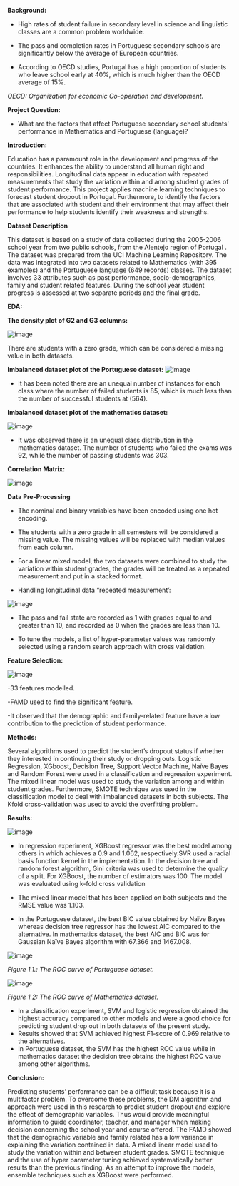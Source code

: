 **Background:**
- High rates of student failure in secondary level in science and linguistic classes are a common problem worldwide. 

- The pass and completion rates in Portuguese secondary schools are significantly below the average of European countries. 

- According to OECD studies, Portugal has a high proportion of students who leave school early at 40%, which is much higher than the OECD average of 15%. 


 *OECD: Organization for economic Co-operation and development.*

**Project Question:**

- What are the factors that affect Portuguese secondary school students' performance in Mathematics and Portuguese (language)? 



**Introduction:**

Education has a paramount role in the development and progress of the countries. It enhances the ability to understand all human right and responsibilities. Longitudinal data appear in education with repeated measurements that study the variation within and among student grades of student performance. This project applies machine learning techniques to forecast student dropout in Portugal. Furthermore, to identify the factors that are associated with student and their environment that may affect their performance to help students identify their weakness and strengths.

**Dataset Description**

This dataset is based on a study of data collected during the 2005-2006 school year from two public schools, from the Alentejo region of Portugal . The dataset was prepared from the UCI Machine Learning Repository. The data was integrated into two datasets related to Mathematics (with 395 examples) and the Portuguese language (649 records) classes. The dataset involves 33 attributes such as past performance, socio-demographics, family and student related features. During the school year student progress is assessed at two separate periods and the final grade.


**EDA:**

**The density plot of G2 and G3 columns:**

![image](https://user-images.githubusercontent.com/93243958/144902933-b0697820-7187-431f-abc5-c5f7e76e3de2.png)

There are students with a zero grade, which can be considered a missing value in both datasets.



**Imbalanced dataset plot of the Portuguese dataset:**
![image](https://user-images.githubusercontent.com/93243958/144898643-88011f25-8002-41ba-8b3e-fce68bf991c9.png)

- It has been noted there are an unequal number of instances for each class where the number of failed students is 85, which is much less than the number of successful students at (564).

**Imbalanced dataset plot of the mathematics dataset:**

![image](https://user-images.githubusercontent.com/93243958/144898757-034215ab-6275-438f-b188-4377e672c09f.png)

- It was observed there is an unequal class distribution in the mathematics dataset. The number of students who failed the exams was 92, while the number of passing students was 303. 


**Correlation Matrix:**

![image](https://user-images.githubusercontent.com/93243958/144898943-501dbf00-4cf8-4fad-babe-14f8716a2208.png)

**Data Pre-Processing**
- The nominal and binary variables have been encoded using one hot encoding. 

- The students with a zero grade in all semesters will be considered a missing value. The missing values will be replaced with median values from each column.

- For a linear mixed model, the two datasets were combined to study the variation within student grades, the grades will be treated as a repeated measurement and put in a stacked format. 

- Handling longitudinal data “repeated measurement’:

![image](https://user-images.githubusercontent.com/93243958/144899274-1b01c5dc-2b4e-42e3-95d1-62bc59a9553a.png)


-  The pass and fail state are recorded as 1 with grades equal to and greater than 10, and recorded as 0 when the grades are less than 10. 

- To tune the models, a list of hyper-parameter values was randomly selected using a random search approach with cross validation. 



**Feature Selection:**

![image](https://user-images.githubusercontent.com/93243958/144896061-a04b7600-f032-464a-acb9-6891569071cc.png)

-33 features modelled.

-FAMD  used to find the significant feature.

-It observed that the demographic and family-related feature have a low contribution to the prediction of student performance.



**Methods:**

Several algorithms used to predict the student’s dropout status if whether they interested in continuing their study or dropping outs.  Logistic Regression, XGboost, Decision Tree, Support Vector Machine, Naïve Bayes and Random Forest were used in a classification and regression experiment. The mixed linear model was used to study the variation among and within student grades. Furthermore, SMOTE technique was used in the classification model to deal with imbalanced datasets in both subjects. The Kfold cross-validation was used to avoid the overfitting problem. 

**Results:**


![image](https://user-images.githubusercontent.com/93243958/144896286-7f691dbb-cd5c-4dab-9e0f-151e52ad9e2a.png)

- In regression experiment, XGBoost regressor was the best model among others in which achieves a 0.9 and 1.062, respectively.SVR used a radial basis function kernel in the implementation. In the decision tree and random forest algorithm, Gini criteria was used to determine the quality of a split. For XGBoost, the number of estimators was 100. The model was evaluated using k-fold cross validation

- The mixed linear model that has been applied on both subjects and the RMSE value was 1.103. 


- In the Portuguese dataset, the best BIC value obtained by Naïve Bayes whereas decision tree regressor has the lowest AIC compared to the alternative. In mathematics dataset, the best AIC and BIC was for Gaussian Naïve Bayes algorithm with 67.366 and 1467.008. 



![image](https://user-images.githubusercontent.com/93243958/144897677-50c8f0e4-311f-4042-9ed4-9ec1404d967c.png)

*Figure 1.1.: The ROC curve of Portuguese dataset.*     


![image](https://user-images.githubusercontent.com/93243958/144897760-f2424b49-a964-4c3d-b83c-0ba78137d8a3.png)


*Figure 1.2: The ROC curve of Mathematics dataset.*


- In a classification experiment, SVM and logistic regression obtained the highest accuracy compared to other models and were a good choice for predicting student drop out in both datasets of the present study.
- Results showed that SVM achieved highest F1-score of 0.969 relative to the alternatives. 
- In Portuguese dataset, the SVM has the highest ROC value while in mathematics dataset the decision tree obtains the highest ROC value among other algorithms.


**Conclusion:**

Predicting students’ performance can be a difficult task because it is a multifactor problem. To overcome these problems, the DM algorithm and approach were used in this research to predict student dropout and explore the effect of demographic variables. Thus would provide meaningful information to guide coordinator, teacher, and manager when making decision concerning the school year and course offered. The FAMD showed that the demographic variable and family related has a low variance in explaining the variation contained in data. A mixed linear model used to study the variation within and between student grades. SMOTE technique and the use of hyper parameter tuning achieved systematically better results than the previous finding. As an attempt to improve the models, ensemble techniques such as XGBoost were performed. 



















